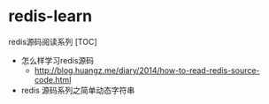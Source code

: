 # redis-learn
redis源码阅读系列
[TOC]
- 怎么样学习redis源码
  - http://blog.huangz.me/diary/2014/how-to-read-redis-source-code.html 
- redis 源码系列之简单动态字符串
